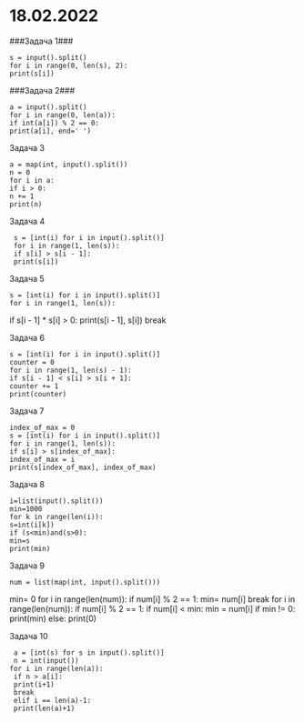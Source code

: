 # 18.02.2022

###Задача 1###

    s = input().split()
    for i in range(0, len(s), 2):
    print(s[i])

###Задача 2###

    a = input().split()
    for i in range(0, len(a)):
    if int(a[i]) % 2 == 0:
    print(a[i], end=' ')

Задача 3

    a = map(int, input().split())
    n = 0
    for i in a:
    if i > 0:
    n += 1
    print(n)

Задача 4

     s = [int(i) for i in input().split()]
     for i in range(1, len(s)):
     if s[i] > s[i - 1]:
     print(s[i])

Задача 5

    s = [int(i) for i in input().split()]
    for i in range(1, len(s)):
   if s[i - 1] * s[i] > 0:
   print(s[i - 1], s[i])
  break

Задача 6

    s = [int(i) for i in input().split()]
    counter = 0
    for i in range(1, len(s) - 1):
    if s[i - 1] < s[i] > s[i + 1]:
    counter += 1
    print(counter)

Задача 7

    index_of_max = 0
    s = [int(i) for i in input().split()]
    for i in range(1, len(s)):
    if s[i] > s[index_of_max]:
    index_of_max = i
    print(s[index_of_max], index_of_max)

Задача 8

    i=list(input().split())
    min=1000
    for k in range(len(i)):
    s=int(i[k])
    if (s<min)and(s>0):
    min=s
    print(min)

Задача 9

    num = list(map(int, input().split()))
   min= 0
   for i in range(len(num)):
   if num[i] % 2 == 1:
   min= num[i]
    break
    for i in range(len(num)):
    if num[i] % 2 == 1:
    if num[i] < min:
    min = num[i]
    if min != 0:
     print(min)
    else:
    print(0)

Задача 10

     a = [int(s) for s in input().split()]
     n = int(input())
    for i in range(len(a)):
     if n > a[i]:
     print(i+1)
     break
     elif i == len(a)-1:
     print(len(a)+1)
